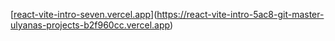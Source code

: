 [[react-vite-intro-seven.vercel.app](https://react-vite-intro-5ac8-1cbc7uh04-ulyanas-projects-b2f960cc.vercel.app)](https://react-vite-intro-5ac8-git-master-ulyanas-projects-b2f960cc.vercel.app)
